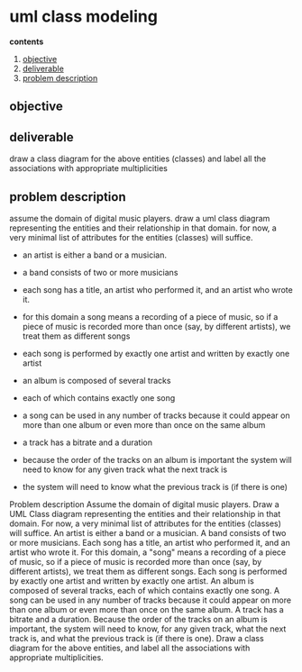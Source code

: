 # uml class modeling

**contents**

1.  [objective](#objective)
2.  [deliverable](#deliverable)
3.  [problem description](#problem-description)

## objective

## deliverable

draw a class diagram for the above entities (classes) and label all the associations with appropriate multiplicities

## problem description

assume the domain of digital music players.  draw a uml class diagram representing the entities and their relationship in that domain.  for now, a very minimal list of attributes for the entities (classes) will suffice.  

-  an artist is either a band or a musician.  
-  a band consists of two or more musicians

-  each song has a title, an artist who performed it, and an artist who wrote it.
-  for this domain a song means a recording of a piece of music, so if a piece of music is recorded more than once (say, by different artists), we treat them as different songs
-  each song is performed by exactly one artist and written by exactly one artist

-  an album is composed of several tracks
-  each of which contains exactly one song
-  a song can be used in any number of tracks because it could appear on more than one album or even more than once on the same album

-  a track has a bitrate and a duration
-  because the order of the tracks on an album is important the system will need to know for any given track what the next track is
-  the system will need to know what the previous track is (if there is one)

Problem description
Assume the domain of digital music players. Draw a UML Class diagram representing the entities and their relationship in that domain. For now, a very minimal list of attributes for the entities (classes) will suffice.
An artist is either a band or a musician. A band consists of two or more musicians.
Each song has a title, an artist who performed it, and an artist who wrote it. For this domain, a "song" means a recording of a piece of music, so if a piece of music is recorded more than once (say, by different artists), we treat them as different songs. Each song is performed by exactly one artist and written by exactly one artist.
An album is composed of several tracks, each of which contains exactly one song. A song can be used in any number of tracks because it could appear on more than one album or even more than once on the same album. A track has a bitrate and a duration. Because the order of the tracks on an album is important, the system will need to know, for any given track, what the next track is, and what the previous track is (if there is one).
Draw a class diagram for the above entities, and label all the associations with appropriate multiplicities.
